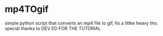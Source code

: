 # mp4TOgif
simple python script that converts an mp4 file to gif, Its a littke heavy tho.
special thanks to DEV ED FOR THE TUTORIAL
